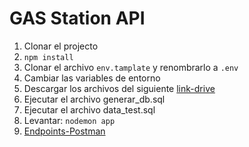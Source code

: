 
# GAS Station API

1. Clonar el projecto
2. ```npm install```
3. Clonar el archivo ```env.tamplate``` y renombrarlo a ```.env```
4. Cambiar las variables de entorno
5. Descargar los archivos del siguiente [link-drive](https://drive.google.com/file/d/19Njp1AuSNsqTMDsa7l0ldINEX1jP8V07/view?usp=share_link)
5. Ejecutar el archivo generar_db.sql
6. Ejecutar el archivo data_test.sql
7. Levantar: ```nodemon app```
9. [Endpoints-Postman](https://api.postman.com/collections/11310403-cae44494-502d-4dc4-9749-7d7ac8139625?access_key=PMAT-01GZC9S5JV1XWQN4XPF2V2QQ4H) 
